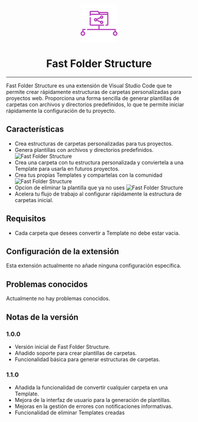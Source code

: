 <div align="center">

<img src="./images/icon-theme-light.png" alt='Fast Folder Structure logo' height=100/>

# Fast Folder Structure
---
<div align="left">

Fast Folder Structure es una extensión de Visual Studio Code que te permite crear rápidamente estructuras de carpetas personalizadas para proyectos web. Proporciona una forma sencilla de generar plantillas de carpetas con archivos y directorios predefinidos, lo que te permite iniciar rápidamente la configuración de tu proyecto.

## Características

- Crea estructuras de carpetas personalizadas para tus proyectos.
- Genera plantillas con archivos y directorios predefinidos.
![Fast Folder Structure](images/createTemplate.gif)
- Crea una carpeta con tu estructura personalizada y conviertela a una Template para usarla en futuros proyectos.
- Crea tus propias Templates y compartelas con la comunidad
![Fast Folder Structure](images/convertToTemplate.gif)
- Opcion de eliminar la plantilla que ya no uses
![Fast Folder Structure](images/removeTemplate.gif)
- Acelera tu flujo de trabajo al configurar rápidamente la estructura de carpetas inicial.

<!-- ![Ejemplo de característica](images/feature-example.png) -->

## Requisitos
- Cada carpeta que desees convertir a Template no debe estar vacia.

## Configuración de la extensión

Esta extensión actualmente no añade ninguna configuración específica.

## Problemas conocidos

Actualmente no hay problemas conocidos.

## Notas de la versión

### 1.0.0

- Versión inicial de Fast Folder Structure.
- Añadido soporte para crear plantillas de carpetas.
- Funcionalidad básica para generar estructuras de carpetas.

### 1.1.0

- Añadida la funcionalidad de convertir cualquier carpeta en una Template.
- Mejora de la interfaz de usuario para la generación de plantillas.
- Mejoras en la gestión de errores con notificaciones informativas.
- Funcionalidad de eliminar Templates creadas


